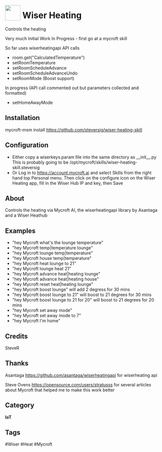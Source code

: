 # <img src="https://raw.githack.com/FortAwesome/Font-Awesome/master/svgs/solid/thermometer-half.svg" card_color="#D81159" width="50" height="50" style="vertical-align:bottom"/> Wiser Heating
Controls the heating

Very much Initial Work In Progress - first go at a mycroft skill

So far uses wiserheatingapi API calls
* room.get("CalculatedTemperature")
* setRoomTemperature
* setRoomScheduleAdvance
* setRoomScheduleAdvanceUndo
* setRoomMode (Boost support)

In progress (API call commented out but parameters collected and formatted)
* setHomeAwayMode

## Installation

mycroft-msm install https://github.com/steversig/wiser-heating-skill

## Configuration
* Either copy a wiserkeys.param file into the same directory as \_\_init\_\_.py
This is probably going to be /opt/mycroft/skills/wiser-heating-skill.steversig
* Or Log in to https://account.mycroft.ai and select Skills from the right hand top Personal menu.
Then click on the configure icon on the Wiser Heating app, fill in the Wiser Hub IP and key, then Save 

## About
Controls the heating via Mycroft AI, the wiserheatingapi library by Asantaga and a Wiser Heathub

## Examples
* "hey Mycroft what's the lounge temperature"
* "hey Mycroft temp|temperature lounge"
* "hey Mycroft lounge temp|temperature"
* "hey Mycroft house temp|temperature"
* "hey Mycroft heat lounge to 21"
* "hey Mycroft lounge heat 21"
* "hey Mycroft advance heat|heating lounge"
* "hey Mycroft advance heat|heating house"
* "hey Mycroft reset heat|heating lounge"
* "hey Mycroft boost lounge" will add 2 degress for 30 mins
* "hey Mycroft boost lounge to 21" will boost to 21 degrees for 30 mins
* "hey Mycroft boost lounge to 21 for 20" will boost to 21 degrees for 20 mins
* "hey Mycroft set away mode"
* "hey Mycroft set away mode to 7"
* "hey Mycroft I'm home"

## Credits
SteveR

## Thanks
Asantaga https://github.com/asantaga/wiserheatingapi for wiserheating api

Steve Ovens https://opensource.com/users/stratusss for several articles about Mycroft that helped me to make this work better

## Category
**IoT**

## Tags
#Wiser
#Heat
#Mycroft

